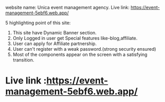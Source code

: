  website name:  Unica event management agency.
 Live link: https://event-management-5ebf6.web.app/

 5 highlighting point of this site:

   1) This site have Dynamic Banner section.
   2) Only Logged in user get Special features like-blog,affiliate.
   3) User can apply for Affiliate partnership.
   4) User can't register with a weak password.(strong security ensured)
   5) Most of the components appear on the screen with a satisfying transition.


   # Live link :https://event-management-5ebf6.web.app/
